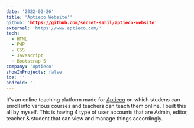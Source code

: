 ```yaml
---
date: '2022-02-26'
title: 'Aptieco Website''
github: 'https://github.com/secret-sahil/aptieco-website'
external: 'https://www.aptieco.com/'
tech:
  - HTML
  - PHP
  - CSS
  - Javascript
  - Bootstrap 5
company: 'Aptieco'
showInProjects: false
ios: ''
android: ''
---
```


It's an online teaching platform made for [Aptieco](https://www.aptieco.com/) on which studens can enroll into various courses and teachers can teach them online. I built this all by myself. This is having 4 type of user accounts that are Admin, editor, teacher & student that can view and manage things accordingly.